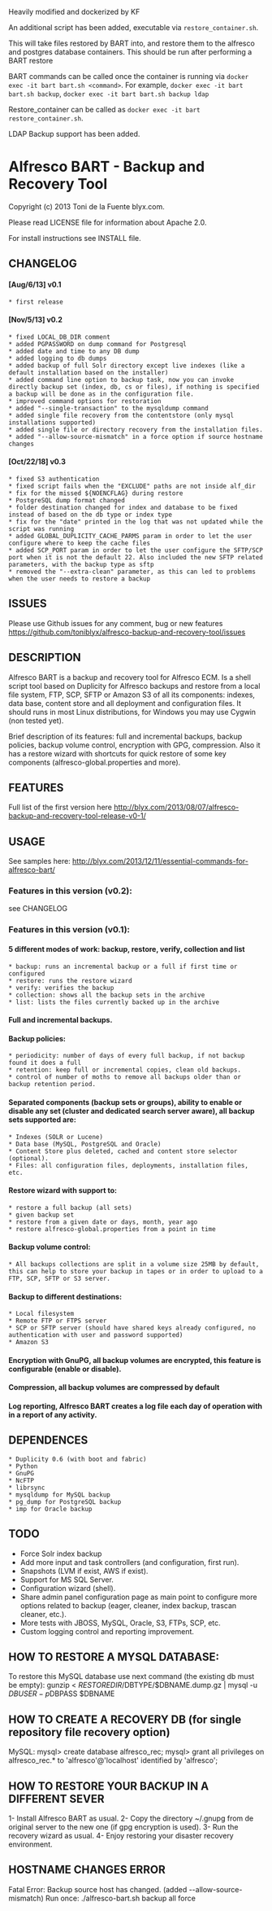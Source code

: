 Heavily modified and dockerized by KF

An additional script has been added, executable via `restore_container.sh`.

This will take files restored by BART into, and restore them to the alfresco and postgres database containers. This should be run after performing a BART restore

BART commands can be called once the container is running via `docker exec -it bart bart.sh <command>`. For example, `docker exec -it bart bart.sh backup`, `docker exec -it bart bart.sh backup ldap`

Restore_container can be called as `docker exec -it bart restore_container.sh`.

LDAP Backup support has been added.

Alfresco BART - Backup and Recovery Tool
========================================
Copyright (c) 2013 Toni de la Fuente blyx.com.

Please read LICENSE file for information about Apache 2.0.

For install instructions see INSTALL file.

## CHANGELOG

#### [Aug/6/13] v0.1 
	* first release

#### [Nov/5/13] v0.2 
	* fixed LOCAL_DB_DIR comment
	* added PGPASSWORD on dump command for Postgresql
	* added date and time to any DB dump
	* added logging to db dumps
	* added backup of full Solr directory except live indexes (like a default installation based on the installer)
	* added command line option to backup task, now you can invoke directly backup set (index, db, cs or files), if nothing is specified a backup will be done as in the configuration file.
	* improved command options for restoration
	* added "--single-transaction" to the mysqldump command
	* added single file recovery from the contentstore (only mysql installations supported)
	* added single file or directory recovery from the installation files.
	* added "--allow-source-mismatch" in a force option if source hostname changes

#### [Oct/22/18] v0.3 
	* fixed S3 authentication
    * fixed script fails when the "EXCLUDE" paths are not inside alf_dir
    * fix for the missed ${NOENCFLAG} during restore
    * PostgreSQL dump format changed
    * folder destination changed for index and database to be fixed instead of based on the db type or index type
    * fix for the "date" printed in the log that was not updated while the script was running
    * added GLOBAL_DUPLICITY_CACHE_PARMS param in order to let the user configure where to keep the cache files
    * added SCP_PORT param in order to let the user configure the SFTP/SCP port when it is not the default 22. Also included the new SFTP related parameters, with the backup type as sftp
    * removed the "--extra-clean" parameter, as this can led to problems when the user needs to restore a backup

## ISSUES
Please use Github issues for any comment, bug or new features
https://github.com/toniblyx/alfresco-backup-and-recovery-tool/issues

## DESCRIPTION
Alfresco BART is a backup and recovery tool for Alfresco ECM. Is a shell script tool based on Duplicity for Alfresco backups and restore from a local file system, FTP, SCP, SFTP or Amazon S3 of all its components: indexes, data base, content store and all deployment and configuration files. It should runs in most Linux distributions, for Windows you may use Cygwin (non tested yet).

Brief description of its features: full and incremental backups, backup policies, backup volume control, encryption with GPG, compression. Also it has a restore wizard with shortcuts for quick restore of some key components (alfresco-global.properties and more).

## FEATURES
Full list of the first version here http://blyx.com/2013/08/07/alfresco-backup-and-recovery-tool-release-v0-1/

## USAGE
See samples here: http://blyx.com/2013/12/11/essential-commands-for-alfresco-bart/

### Features in this version (v0.2):
see CHANGELOG

### Features in this version (v0.1):

#### 5 different modes of work: backup, restore, verify, collection and list
    * backup: runs an incremental backup or a full if first time or configured
    * restore: runs the restore wizard
    * verify: verifies the backup
    * collection: shows all the backup sets in the archive
    * list: lists the files currently backed up in the archive
      
#### Full and incremental backups.

#### Backup policies:
    * periodicity: number of days of every full backup, if not backup found it does a full
    * retention: keep full or incremental copies, clean old backups.
    * control of number of moths to remove all backups older than or backup retention period.
      
#### Separated components (backup sets or groups), ability to enable or disable any set (cluster and dedicated search server aware), all backup sets supported are:
    * Indexes (SOLR or Lucene)
    * Data base (MySQL, PostgreSQL and Oracle)
    * Content Store plus deleted, cached and content store selector (optional).
    * Files: all configuration files, deployments, installation files, etc.

#### Restore wizard with support to:
    * restore a full backup (all sets)
    * given backup set
    * restore from a given date or days, month, year ago
    * restore alfresco-global.properties from a point in time

#### Backup volume control:
    * All backups collections are split in a volume size 25MB by default, this can help to store your backup in tapes or in order to upload to a FTP, SCP, SFTP or S3 server.

#### Backup to different destinations:
    * Local filesystem 
    * Remote FTP or FTPS server
    * SCP or SFTP server (should have shared keys already configured, no authentication with user and password supported)
    * Amazon S3 

#### Encryption with GnuPG, all backup volumes are encrypted, this feature is configurable (enable or disable).

#### Compression, all backup volumes are compressed by default

#### Log reporting, Alfresco BART creates a log file each day of operation with in a report of any activity.

## DEPENDENCES 
    * Duplicity 0.6 (with boot and fabric)
    * Python 
    * GnuPG
    * NcFTP
    * librsync
    * mysqldump for MySQL backup
    * pg_dump for PostgreSQL backup
    * imp for Oracle backup

## TODO
   * Force Solr index backup
   * Add more input and task controllers (and configuration, first run).
   * Snapshots (LVM if exist, AWS if exist).
   * Support for MS SQL Server.
   * Configuration wizard (shell).
   * Share admin panel configuration page as main point to configure more options related to backup (eager, cleaner, index backup, trascan cleaner, etc.).
   * More tests with JBOSS, MySQL, Oracle, S3, FTPs, SCP, etc.
   * Custom logging control and reporting improvement.

## HOW TO RESTORE A MYSQL DATABASE:
To restore this MySQL database use next command (the existing db must be empty):
gunzip < $RESTOREDIR/$DBTYPE/$DBNAME.dump.gz | mysql -u $DBUSER -p$DBPASS $DBNAME

## HOW TO CREATE A RECOVERY DB (for single repository file recovery option)
MySQL:
mysql> create database alfresco_rec;
mysql> grant all privileges on alfresco_rec.* to 'alfresco'@'localhost' identified by 'alfresco';

## HOW TO RESTORE YOUR BACKUP IN A DIFFERENT SEVER

1- Install Alfresco BART as usual.
2- Copy the directory ~/.gnupg from de original server to the new one (if gpg encryption is used).
3- Run the recovery wizard as usual.
4- Enjoy restoring your disaster recovery environment.

## HOSTNAME CHANGES ERROR
Fatal Error: Backup source host has changed. (added --allow-source-mismatch)
Run once: ./alfresco-bart.sh backup all force
